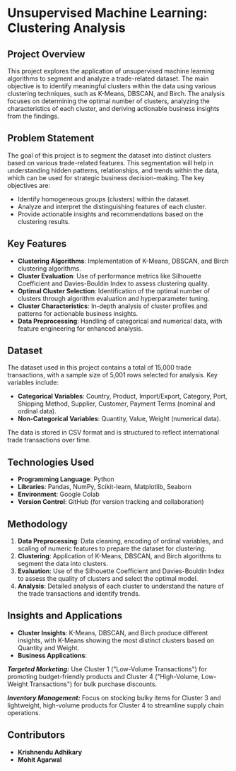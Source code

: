 # Unsupervised Machine Learning: Clustering Analysis

## Project Overview
This project explores the application of unsupervised machine learning algorithms to segment and analyze a trade-related dataset. The main objective is to identify meaningful clusters within the data using various clustering techniques, such as K-Means, DBSCAN, and Birch. The analysis focuses on determining the optimal number of clusters, analyzing the characteristics of each cluster, and deriving actionable business insights from the findings.

## Problem Statement
The goal of this project is to segment the dataset into distinct clusters based on various trade-related features. This segmentation will help in understanding hidden patterns, relationships, and trends within the data, which can be used for strategic business decision-making. The key objectives are:

- Identify homogeneous groups (clusters) within the dataset.
- Analyze and interpret the distinguishing features of each cluster.
- Provide actionable insights and recommendations based on the clustering results.

## Key Features
- **Clustering Algorithms**: Implementation of K-Means, DBSCAN, and Birch clustering algorithms.
- **Cluster Evaluation**: Use of performance metrics like Silhouette Coefficient and Davies-Bouldin Index to assess clustering quality.
- **Optimal Cluster Selection**: Identification of the optimal number of clusters through algorithm evaluation and hyperparameter tuning.
- **Cluster Characteristics**: In-depth analysis of cluster profiles and patterns for actionable business insights.
- **Data Preprocessing**: Handling of categorical and numerical data, with feature engineering for enhanced analysis.

## Dataset
The dataset used in this project contains a total of 15,000 trade transactions, with a sample size of 5,001 rows selected for analysis. Key variables include:

- **Categorical Variables**: Country, Product, Import/Export, Category, Port, Shipping Method, Supplier, Customer, Payment Terms (nominal and ordinal data).
- **Non-Categorical Variables**: Quantity, Value, Weight (numerical data).

The data is stored in CSV format and is structured to reflect international trade transactions over time.

## Technologies Used
- **Programming Language**: Python
- **Libraries**: Pandas, NumPy, Scikit-learn, Matplotlib, Seaborn
- **Environment**: Google Colab
- **Version Control**: GitHub (for version tracking and collaboration)

## Methodology
1. **Data Preprocessing**: Data cleaning, encoding of ordinal variables, and scaling of numeric features to prepare the dataset for clustering.
2. **Clustering**: Application of K-Means, DBSCAN, and Birch algorithms to segment the data into clusters.
3. **Evaluation**: Use of the Silhouette Coefficient and Davies-Bouldin Index to assess the quality of clusters and select the optimal model.
4. **Analysis**: Detailed analysis of each cluster to understand the nature of the trade transactions and identify trends.

## Insights and Applications
- **Cluster Insights**: K-Means, DBSCAN, and Birch produce different insights, with K-Means showing the most distinct clusters based on Quantity and Weight.
- **Business Applications**:

_**Targeted Marketing:**_ Use Cluster 1 ("Low-Volume Transactions") for promoting budget-friendly products and Cluster 4 ("High-Volume, Low-Weight Transactions") for bulk purchase discounts.

_**Inventory Management:**_ Focus on stocking bulky items for Cluster 3 and lightweight, high-volume products for Cluster 4 to streamline supply chain operations.

## Contributors
- **Krishnendu Adhikary**
- **Mohit Agarwal**
